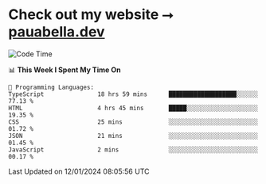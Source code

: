 # Check out my website ⭢ [pauabella.dev](https://pauabella.dev)

<!--START_SECTION:waka-->
![Code Time](http://img.shields.io/badge/Code%20Time-2%2C850%20hrs%2026%20mins-blue)

📊 **This Week I Spent My Time On** 

```text
💬 Programming Languages: 
TypeScript               18 hrs 59 mins      ███████████████████░░░░░░   77.13 % 
HTML                     4 hrs 45 mins       █████░░░░░░░░░░░░░░░░░░░░   19.35 % 
CSS                      25 mins             ░░░░░░░░░░░░░░░░░░░░░░░░░   01.72 % 
JSON                     21 mins             ░░░░░░░░░░░░░░░░░░░░░░░░░   01.45 % 
JavaScript               2 mins              ░░░░░░░░░░░░░░░░░░░░░░░░░   00.17 % 
```


 Last Updated on 12/01/2024 08:05:56 UTC
<!--END_SECTION:waka-->
